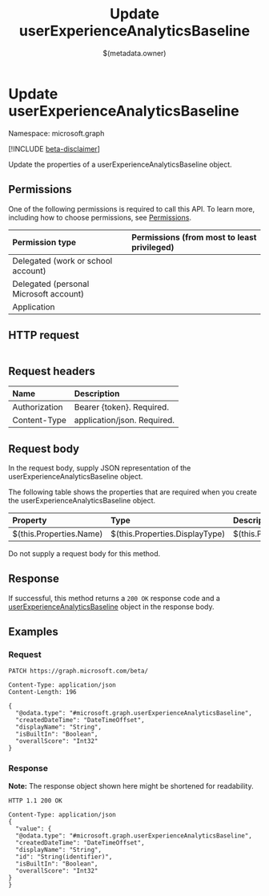 ﻿---
title: "Update userExperienceAnalyticsBaseline"
description: ""
localization_priority: Normal
author: "$(metadata.owner)"
ms.prod: "microsoft-identity-platform"
doc_type: "apiPageType"
---

# Update userExperienceAnalyticsBaseline

Namespace: microsoft.graph

[!INCLUDE [beta-disclaimer](../../includes/beta-disclaimer.md)]

Update the properties of a userExperienceAnalyticsBaseline object.

## Permissions

One of the following permissions is required to call this API. To learn more, including how to choose permissions, see [Permissions](/graph/permissions-reference).

| Permission type                        | Permissions (from most to least privileged) |
| :------------------------------------- | :------------------------------------------ |
| Delegated (work or school account)     |                                             |
| Delegated (personal Microsoft account) |                                             |
| Application                            |                                             |

## HTTP request

<!-- {
  "blockType": "ignored"
}
-->

```http

```

## Request headers

| Name          | Description                 |
| :------------ | :-------------------------- |
| Authorization | Bearer {token}. Required.   |
| Content-Type  | application/json. Required. |

## Request body

In the request body, supply JSON representation of the userExperienceAnalyticsBaseline object.

The following table shows the properties that are required when you create the userExperienceAnalyticsBaseline object.

| Property                | Type                           | Description                           |
| :---------------------- | :----------------------------- | :------------------------------------ |
| $(this.Properties.Name) | $(this.Properties.DisplayType) | $(this.Properties.DisplayDescription) |

Do not supply a request body for this method.

## Response

If successful, this method returns a `200 OK` response code and a [userExperienceAnalyticsBaseline](../resources/userExperienceAnalyticsBaseline.md) object in the response body.

## Examples

### Request

<!-- {
  "blockType": "request",
  "name": "update_userexperienceanalyticsbaseline"
}
-->

```http
PATCH https://graph.microsoft.com/beta/

Content-Type: application/json
Content-Length: 196

{
  "@odata.type": "#microsoft.graph.userExperienceAnalyticsBaseline",
  "createdDateTime": "DateTimeOffset",
  "displayName": "String",
  "isBuiltIn": "Boolean",
  "overallScore": "Int32"
}

```

### Response

**Note:** The response object shown here might be shortened for readability.

<!-- {
  "blockType": "response",
  "truncated": true,
  "@odata.type": "microsoft.management.services.api.userExperienceAnalyticsBaseline"
}
-->

```http
HTTP 1.1 200 OK

Content-Type: application/json
{
  "value": {
  "@odata.type": "#microsoft.graph.userExperienceAnalyticsBaseline",
  "createdDateTime": "DateTimeOffset",
  "displayName": "String",
  "id": "String(identifier)",
  "isBuiltIn": "Boolean",
  "overallScore": "Int32"
}
}

```